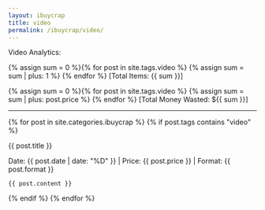 ```yaml
---
layout: ibuycrap
title: video
permalink: /ibuycrap/video/
---
```


<p id="description">
    Video Analytics: 
    
</p> 

<p id="description">
{% assign sum = 0 %}{% for post in site.tags.video %}
    {% assign sum = sum | plus: 1 %}
{% endfor %}
[Total Items: {{ sum }}]  
<!--Working-->

{% assign sum = 0 %}{% for post in site.tags.video %}
    {% assign sum = sum | plus: post.price %}
{% endfor %}
[Total Money Wasted: ${{ sum }}]
<!--Working-->

</p>

___

{% for post in site.categories.ibuycrap  %}
  {% if post.tags contains "video" %}
   <div class="lamlog">
    <p class="info">
     {{ post.title }}
    </p>
    <p class="info"> Date: {{ post.date | date: "%D" }} | Price: {{ post.price }} | Format: {{ post.format }} </p>

    {{ post.content }}
</div>
   {% endif %}
{% endfor %}

